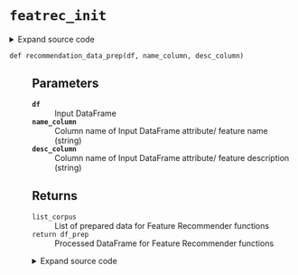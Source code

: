 # <code>featrec_init</code>
<details class="source">
<summary>
<span>Expand source code</span>
</summary>
<pre>
```python
from anovos.feature_recommender.feature_exploration import *
from re import finditer
import copy


def camel_case_split(input):
    """

    Parameters
    ----------
    input
        Input (string) which requires cleaning

    Returns
    -------

    """
    processed_input = ""
    matches = finditer(".+?(?:(?<=[a-z])(?=[A-Z])|(?<=[A-Z])(?=[A-Z][a-z])|$)", input)
    for m in matches:
        processed_input += str(m.group(0)) + str(" ")
    return processed_input


def recommendation_data_prep(df, name_column, desc_column):
    """

    Parameters
    ----------
    df
        Input DataFrame
    name_column
        Column name of Input DataFrame attribute/ feature name (string)
    desc_column
        Column name of Input DataFrame attribute/ feature description (string)


    Returns
    -------
    list_corpus
        List of prepared data for Feature Recommender functions
    return df_prep
        Processed DataFrame for Feature Recommender functions

    """
    if not isinstance(df, pd.DataFrame):
        raise TypeError("Invalid input for df")
    if name_column not in df.columns and name_column != None:
        raise TypeError("Invalid input for name_column")
    if desc_column not in df.columns and desc_column != None:
        raise TypeError("Invalid input for desc_column")
    if name_column == None and desc_column == None:
        raise TypeError("Need at least one input for either name_column or desc_column")
    df_prep = copy.deepcopy(df)
    if name_column == None:
        df_prep[desc_column] = df_prep[desc_column].astype(str)
        df_prep_com = df_prep[desc_column]
    elif desc_column == None:
        df_prep[name_column] = df_prep[name_column].astype(str)
        df_prep_com = df_prep[name_column]
    else:
        df_prep[name_column] = df_prep[name_column].str.replace("_", " ")
        df_prep[name_column] = df_prep[name_column].astype(str)
        df_prep[desc_column] = df_prep[desc_column].astype(str)
        df_prep_com = df_prep[[name_column, desc_column]].agg(" ".join, axis=1)
    df_prep_com = df_prep_com.replace({"[^A-Za-z0-9 ]+": " "}, regex=True)
    for i in range(len(df_prep_com)):
        df_prep_com[i] = df_prep_com[i].strip()
        df_prep_com[i] = camel_case_split(df_prep_com[i])
    list_corpus = df_prep_com.to_list()
    return list_corpus, df_prep


df_groupby_fer = (
    df_input_fer.groupby([feature_name_column, feature_desc_column])
    .agg(
        {
            industry_column: lambda x: ", ".join(set(x.dropna())),
            usecase_column: lambda x: ", ".join(set(x.dropna())),
            source_column: lambda x: ", ".join(set(x.dropna())),
        }
    )
    .reset_index()
)
list_train_fer, df_rec_fer = recommendation_data_prep(
    df_groupby_fer, feature_name_column, feature_name_column
)
list_embedding_train_fer = model_fer.encode(list_train_fer, convert_to_tensor=True)
```
</pre>
</details>
## Functions
<dl>
<dt id="anovos.feature_recommender.featrec_init.camel_case_split"><code class="name flex">
<span>def <span class="ident">camel_case_split</span></span>(<span>input)</span>
</code></dt>
<dd>
<div class="desc"><h2 id="parameters">Parameters</h2>
<dl>
<dt><strong><code>input</code></strong></dt>
<dd>Input (string) which requires cleaning</dd>
</dl>
<h2 id="returns">Returns</h2></div>
<details class="source">
<summary>
<span>Expand source code</span>
</summary>
<pre>
```python
def camel_case_split(input):
    """

    Parameters
    ----------
    input
        Input (string) which requires cleaning

    Returns
    -------

    """
    processed_input = ""
    matches = finditer(".+?(?:(?<=[a-z])(?=[A-Z])|(?<=[A-Z])(?=[A-Z][a-z])|$)", input)
    for m in matches:
        processed_input += str(m.group(0)) + str(" ")
    return processed_input
```
</pre>
</details>
</dd>
<dt id="anovos.feature_recommender.featrec_init.recommendation_data_prep"><code class="name flex">
<span>def <span class="ident">recommendation_data_prep</span></span>(<span>df, name_column, desc_column)</span>
</code></dt>
<dd>
<div class="desc"><h2 id="parameters">Parameters</h2>
<dl>
<dt><strong><code>df</code></strong></dt>
<dd>Input DataFrame</dd>
<dt><strong><code>name_column</code></strong></dt>
<dd>Column name of Input DataFrame attribute/ feature name (string)</dd>
<dt><strong><code>desc_column</code></strong></dt>
<dd>Column name of Input DataFrame attribute/ feature description (string)</dd>
</dl>
<h2 id="returns">Returns</h2>
<dl>
<dt><code>list_corpus</code></dt>
<dd>List of prepared data for Feature Recommender functions</dd>
<dt><code>return df_prep</code></dt>
<dd>Processed DataFrame for Feature Recommender functions</dd>
</dl></div>
<details class="source">
<summary>
<span>Expand source code</span>
</summary>
<pre>
```python
def recommendation_data_prep(df, name_column, desc_column):
    """

    Parameters
    ----------
    df
        Input DataFrame
    name_column
        Column name of Input DataFrame attribute/ feature name (string)
    desc_column
        Column name of Input DataFrame attribute/ feature description (string)


    Returns
    -------
    list_corpus
        List of prepared data for Feature Recommender functions
    return df_prep
        Processed DataFrame for Feature Recommender functions

    """
    if not isinstance(df, pd.DataFrame):
        raise TypeError("Invalid input for df")
    if name_column not in df.columns and name_column != None:
        raise TypeError("Invalid input for name_column")
    if desc_column not in df.columns and desc_column != None:
        raise TypeError("Invalid input for desc_column")
    if name_column == None and desc_column == None:
        raise TypeError("Need at least one input for either name_column or desc_column")
    df_prep = copy.deepcopy(df)
    if name_column == None:
        df_prep[desc_column] = df_prep[desc_column].astype(str)
        df_prep_com = df_prep[desc_column]
    elif desc_column == None:
        df_prep[name_column] = df_prep[name_column].astype(str)
        df_prep_com = df_prep[name_column]
    else:
        df_prep[name_column] = df_prep[name_column].str.replace("_", " ")
        df_prep[name_column] = df_prep[name_column].astype(str)
        df_prep[desc_column] = df_prep[desc_column].astype(str)
        df_prep_com = df_prep[[name_column, desc_column]].agg(" ".join, axis=1)
    df_prep_com = df_prep_com.replace({"[^A-Za-z0-9 ]+": " "}, regex=True)
    for i in range(len(df_prep_com)):
        df_prep_com[i] = df_prep_com[i].strip()
        df_prep_com[i] = camel_case_split(df_prep_com[i])
    list_corpus = df_prep_com.to_list()
    return list_corpus, df_prep
```
</pre>
</details>
</dd>
</dl>